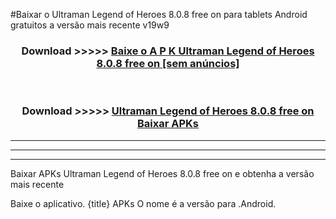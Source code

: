 #Baixar o Ultraman Legend of Heroes 8.0.8 free on     para tablets Android gratuitos a versão mais recente v19w9


<div align="center">
<h3>Download >>>>> <a href="https://pt-web.web.app/?pt= Ultraman Legend of Heroes 8.0.8 free on   ">Baixe o A P K Ultraman Legend of Heroes 8.0.8 free on    [sem anúncios]</a></h3><br>

<h3>Download >>>>> <a href="https://pt-web.web.app/?pt= Ultraman Legend of Heroes 8.0.8 free on   ">Ultraman Legend of Heroes 8.0.8 free on    Baixar APKs</a></h3>
</div>

----------------------------------------------------------

----------------------------------------------------------

----------------------------------------------------------

Baixar APKs Ultraman Legend of Heroes 8.0.8 free on    e obtenha a versão mais recente

Baixe o aplicativo. {title} APKs O nome é a versão para .Android.


